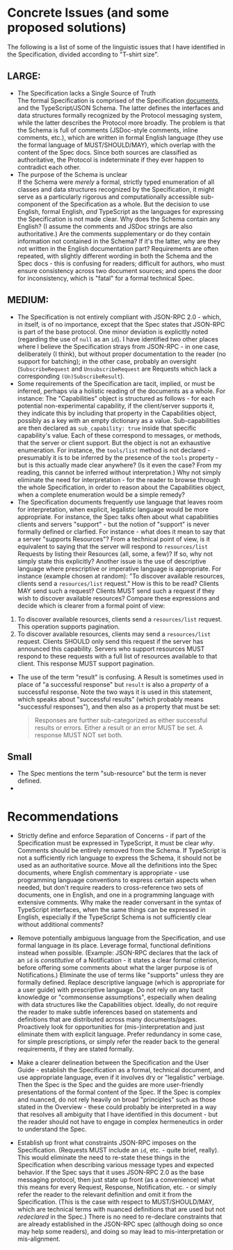 # Concrete Issues (and some proposed solutions)

The following is a list of some of the linguistic issues that I have identified in the Specification, divided according to "T-shirt size".

## LARGE:

- The Specification lacks a Single Source of Truth  
  The formal Specification is comprised of the Specification [documents](https://modelcontextprotocol.io/specification/2025-06-18), and the TypeScript/JSON Schema. The latter defines the interfaces and data structures formally recognized by the Protocol messaging system, while the latter describes the Protocol more broadly. The problem is that the Schema is full of comments (JSDoc-style comments, inline comments, etc.), which are written in formal English language (they use the formal language of MUST/SHOULD/MAY), which overlap with the content of the Spec docs. Since both sources are classified as authoritative, the Protocol is indeterminate if they ever happen to contradict each other.
- The purpose of the Schema is unclear  
  If the Schema were _merely_ a formal, strictly typed enumeration of all classes and data structures recognized by the Specification, it might serve as a particularly rigorous and computationally accessible sub-component of the Specification as a whole. But the decision to use English, formal English, _and_ TypeScript as the languages for expressing the Specification is not made clear. Why does the Schema contain any English? (I assume the comments and JSDoc strings are also authoritative.) Are the comments supplementary or do they contain information not contained in the Schema? If it's the latter, why are they not written in the English documentation part? Requirements are often repeated, with slightly different wording in both the Schema and the Spec docs - this is confusing for readers; difficult for authors, who must ensure consistency across two document sources; and opens the door for inconsistency, which is "fatal" for a formal technical Spec.

## MEDIUM:

- The Specification is not entirely compliant with JSON-RPC 2.0 - which, in itself, is of no importance, except that the Spec states that JSON-RPC is part of the base protocol.
  One minor deviation is explicitly noted (regarding the use of `null` as an `id`). I have identified two other places where I believe the Specification strays from JSON-RPC - in one case, deliberately (I think), but without proper documentation to the reader (no support for batching); in the other case, probably an oversight (`SubscribeRequest` and `UnsubscribeRequest` are Requests which lack a corresponding `(Un)SubscribeResult`).
- Some requirements of the Specification are tacit, implied, or must be inferred, perhaps via a holistic reading of the documents as a whole.
  For instance: The "Capabilities" object is structured as follows - for each potential non-experimental capability, if the client/server supports it, they indicate this by including that property in the Capabilities object, possibly as a key with an empty dictionary as a value. Sub-capabilities are then declared as `sub_capability: true` inside that specific capability's value. Each of these correspond to messages, or methods, that the server or client support. But the object is not an exhaustive enumeration. For instance, the `tools/list` method is not declared - presumably it is to be inferred by the presence of the `tools` property - but is this actually made clear anywhere? (Is it even the case? From my reading, this cannot be inferred without interpretation.) Why not simply eliminate the need for interpretation - for the reader to browse through the whole Specification, in order to reason about the Capabilities object, when a complete enumeration would be a simple remedy?
- The Specification documents frequently use language that leaves room for interpretation, when explicit, legalistic language would be more appropriate. For instance, the Spec talks often about what capabilities clients and servers "support" - but the notion of "support" is never formally defined or clarfied. For instance - what does it mean to say that a server "supports Resources"? From a technical point of view, is it equivalent to saying that the server will respond to `resources/list` Requests by listing their Resources (all, some, a few)? If so, why not simply state this explicitly? Another issue is the use of descriptive language where prescriptive or imperative language is appropriate. For instance (example chosen at random): "To discover available resources, clients send a `resources/list` request." How is this to be read? Clients MAY send such a request? Clients MUST send such a request if they wish to discover available resources? Compare these expressions and decide which is clearer from a formal point of view:

1. To discover available resources, clients send a `resources/list` request. This operation supports pagination.
2. To discover available resources, clients may send a `resources/list` request. Clients SHOULD only send this request if the server has announced this capability. Servers who support resources MUST respond to these requests with a full list of resources available to that client. This response MUST support pagination.

- The use of the term "result" is confusing. A Result is sometimes used in place of "a successful response" but `result` is also a _property_ of a successful response. Note the two ways it is used in this statement, which speaks about "successful results" (which probably means "successful responses"), and then also as a property that must be set:
  > Responses are further sub-categorized as either successful results or errors. Either a result or an error MUST be set. A response MUST NOT set both.

## Small

- The Spec mentions the term "sub-resource" but the term is never defined.
-

# Recommendations

- Strictly define and enforce Separation of Concerns - if part of the Specification must be expressed in TypeScript, it must be clear _why_. Comments should be entirely removed from the Schema. If TypeScript is not a sufficiently rich language to express the Schema, it should not be used as an authoritative source. Move all the definitions into the Spec documents, where English commentary is appropriate - use programming language conventions to express certain aspects when needed, but don't require readers to cross-reference two sets of documents, one in English, and one in a programming language with extensive comments. Why make the reader conversant in the syntax of TypeScript interfaces, when the same things can be expressed in English, especially if the TypeScript Schema is not sufficiently clear without additional comments?

- Remove potentially ambiguous language from the Specification, and use formal language in its place. Leverage formal, functional definitions instead when possible. (Example: JSON-RPC declares that the lack of an `id` is _constitutive_ of a Notification - it states a clear formal criterion, before offering some comments about what the larger purpose is of Notifications.) Eliminate the use of terms like "supports" unless they are formally defined. Replace descriptive language (which is appropriate for a user guide) with prescriptive language. Do not rely on any tacit knowledge or "commonsense assumptions", especially when dealing with data structures like the Capabilities object. Ideally, do not require the reader to make subtle inferences based on statements and definitions that are distributed across many documents/pages. Proactively look for opportunities for (mis-)interpretation and just eliminate them with explicit language. Prefer redundancy in some case, for simple prescriptions, or simply refer the reader back to the general requirements, if they are stated formally.

- Make a clearer delineation between the Specification and the User Guide - establish the Specification as a formal, technical document, and use appropriate language, even if it involves dry or "legalistic" verbiage. Then the Spec is the Spec and the guides are more user-friendly presentations of the formal content of the Spec. If the Spec is complex and nuanced, do not rely heavily on broad "principles" such as those stated in the Overview - these could probably be interpreted in a way that resolves all ambiguity that I have identified in this document - but the reader should not have to engage in complex hermeneutics in order to understand the Spec.

- Establish up front what constraints JSON-RPC imposes on the Specification. (Requests MUST include an `id`, etc. - quite brief, really). This would eliminate the need to re-state these things in the Specification when describing various message types and expected behavior. If the Spec says that it uses JSON-RPC 2.0 as the base messaging protocol, then just state up front (as a convenience) what this means for every Request, Response, Notification, etc. - or simply refer the reader to the relevant definition and omit it from the Specification. (This is the case with respect to MUST/SHOULD/MAY, which are technical terms with nuanced definitions that are used but not _redeclared_ in the Spec.) There is no need to re-declare constraints that are already established in the JSON-RPC spec (although doing so once may help some readers), and doing so may lead to mis-interpretation or mis-alignment.

